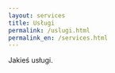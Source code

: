 ```yaml
---
layout: services
title: Usługi
permalink: /uslugi.html
permalink_en: /services.html
---
```

Jakieś usługi.